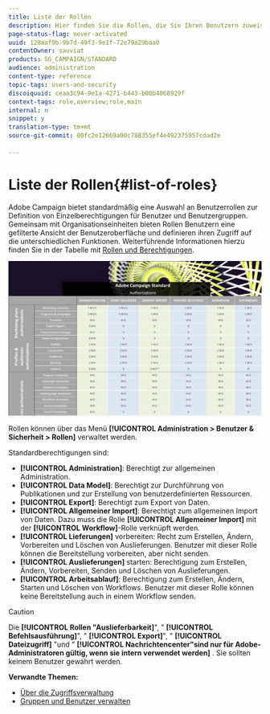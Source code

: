 ```yaml
---
title: Liste der Rollen
description: Hier finden Sie die Rollen, die Sie Ihren Benutzern zuweisen können.
page-status-flag: never-activated
uuid: 128aaf9b-9b7d-49f3-9e1f-72e79a29baa0
contentOwner: sauviat
products: SG_CAMPAIGN/STANDARD
audience: administration
content-type: reference
topic-tags: users-and-security
discoiquuid: ceaa3c94-9e1a-4271-b443-b00b4068929f
context-tags: role,overview;role,main
internal: n
snippet: y
translation-type: tm+mt
source-git-commit: 00fc2e12669a00c788355ef4e492375957cdad2e

---
```



# Liste der Rollen{#list-of-roles}

Adobe Campaign bietet standardmäßig eine Auswahl an Benutzerrollen zur Definition von Einzelberechtigungen für Benutzer und Benutzergruppen. Gemeinsam mit Organisationseinheiten bieten Rollen Benutzern eine gefilterte Ansicht der Benutzeroberfläche und definieren ihren Zugriff auf die unterschiedlichen Funktionen. Weiterführende Informationen hierzu finden Sie in der Tabelle mit [ Rollen und Berechtigungen](https://docs.campaign.adobe.com/doc/standard/en/Technotes/AdobeCampaign-ACSRights.pdf).

[![image](/help/administration/using/assets/user_management_3.png)](https://docs.campaign.adobe.com/doc/standard/en/Technotes/AdobeCampaign-ACSRights.pdf)

Rollen können über das Menü **[!UICONTROL Administration &gt; Benutzer &amp; Sicherheit &gt; Rollen]** verwaltet werden.

Standardberechtigungen sind:

* **[!UICONTROL Administration]**: Berechtigt zur allgemeinen Administration.
* **[!UICONTROL Data Model]**: Berechtigt zur Durchführung von Publikationen und zur Erstellung von benutzerdefinierten Ressourcen.
* **[!UICONTROL Export]**: Berechtigt zum Export von Daten.
* **[!UICONTROL Allgemeiner Import]**: Berechtigt zum allgemeinen Import von Daten. Dazu muss die Rolle **[!UICONTROL Allgemeiner Import]** mit der **[!UICONTROL Workflow]**-Rolle verknüpft werden.
* **[!UICONTROL Lieferungen]** vorbereiten: Recht zum Erstellen, Ändern, Vorbereiten und Löschen von Auslieferungen. Benutzer mit dieser Rolle können die Bereitstellung vorbereiten, aber nicht senden.
* **[!UICONTROL Auslieferungen]** starten: Berechtigung zum Erstellen, Ändern, Vorbereiten, Senden und Löschen von Auslieferungen.
* **[!UICONTROL Arbeitsablauf]**: Berechtigung zum Erstellen, Ändern, Starten und Löschen von Workflows. Benutzer mit dieser Rolle können keine Bereitstellung auch in einem Workflow senden.

>[!CAUTION]
>
>Die **[!UICONTROL Rollen "Auslieferbarkeit]**", " **[!UICONTROL Befehlsausführung]**", " **[!UICONTROL Export]**", " **[!UICONTROL Dateizugriff]** "und " **[!UICONTROL Nachrichtencenter"sind nur für Adobe-Administratoren gültig, wenn sie intern verwendet werden]** . Sie sollten keinem Benutzer gewährt werden.

**Verwandte Themen:**

* [Über die Zugriffsverwaltung](../../administration/using/about-access-management.md)
* [Gruppen und Benutzer verwalten](../../administration/using/managing-groups-and-users.md)

